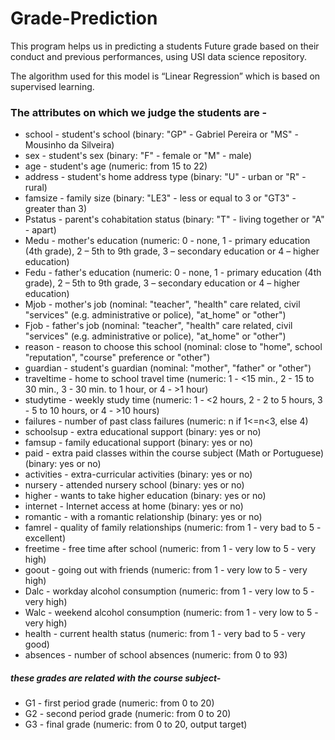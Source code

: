 # Grade-Prediction
This program helps us in predicting a students Future grade based on their conduct and previous performances, using USI data science repository.

The algorithm used for this model is “Linear Regression” which is based on supervised learning.

### The attributes on which we judge the students are -

* school - student's school (binary: "GP" - Gabriel Pereira or "MS" - Mousinho da Silveira)
* sex - student's sex (binary: "F" - female or "M" - male)
* age - student's age (numeric: from 15 to 22)
* address - student's home address type (binary: "U" - urban or "R" - rural)
* famsize - family size (binary: "LE3" - less or equal to 3 or "GT3" - greater than 3)
* Pstatus - parent's cohabitation status (binary: "T" - living together or "A" - apart)
* Medu - mother's education (numeric: 0 - none,  1 - primary education (4th grade), 2 – 5th to 9th grade, 3 – secondary education or 4 – higher education)
* Fedu - father's education (numeric: 0 - none,  1 - primary education (4th grade), 2 – 5th to 9th grade, 3 – secondary education or 4 – higher education)
* Mjob - mother's job (nominal: "teacher", "health" care related, civil "services" (e.g. administrative or police), "at_home" or "other")
* Fjob - father's job (nominal: "teacher", "health" care related, civil "services" (e.g. administrative or police), "at_home" or "other")
* reason - reason to choose this school (nominal: close to "home", school "reputation", "course" preference or "other")
* guardian - student's guardian (nominal: "mother", "father" or "other")
* traveltime - home to school travel time (numeric: 1 - <15 min., 2 - 15 to 30 min., 3 - 30 min. to 1 hour, or 4 - >1 hour)
* studytime - weekly study time (numeric: 1 - <2 hours, 2 - 2 to 5 hours, 3 - 5 to 10 hours, or 4 - >10 hours)
* failures - number of past class failures (numeric: n if 1<=n<3, else 4)
* schoolsup - extra educational support (binary: yes or no)
* famsup - family educational support (binary: yes or no)
* paid - extra paid classes within the course subject (Math or Portuguese) (binary: yes or no)
* activities - extra-curricular activities (binary: yes or no)
* nursery - attended nursery school (binary: yes or no)
* higher - wants to take higher education (binary: yes or no)
* internet - Internet access at home (binary: yes or no)
* romantic - with a romantic relationship (binary: yes or no)
* famrel - quality of family relationships (numeric: from 1 - very bad to 5 - excellent)
* freetime - free time after school (numeric: from 1 - very low to 5 - very high)
* goout - going out with friends (numeric: from 1 - very low to 5 - very high)
* Dalc - workday alcohol consumption (numeric: from 1 - very low to 5 - very high)
* Walc - weekend alcohol consumption (numeric: from 1 - very low to 5 - very high)
* health - current health status (numeric: from 1 - very bad to 5 - very good)
* absences - number of school absences (numeric: from 0 to 93)

##### these grades are related with the course subject-
* G1 - first period grade (numeric: from 0 to 20)
* G2 - second period grade (numeric: from 0 to 20)
* G3 - final grade (numeric: from 0 to 20, output target)
